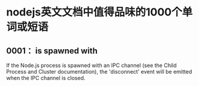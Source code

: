 
# nodejs英文文档中值得品味的1000个单词或短语


## 0001： is spawned with 

If the Node.js process is spawned with an IPC channel (see the Child Process and Cluster documentation), the 'disconnect' event will be emitted when the IPC channel is closed.

